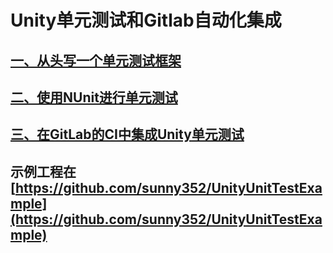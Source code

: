 # Unity单元测试和Gitlab自动化集成

## [一、从头写一个单元测试框架](Unity单元测试和Gitlab自动化集成（一）：从头写一个单元测试框架.md)
## [二、使用NUnit进行单元测试](Unity单元测试和Gitlab自动化集成（二）：使用NUnit进行单元测试.md)
## [三、在GitLab的CI中集成Unity单元测试](Unity单元测试和Gitlab自动化集成（三）：在GitLab的CI中集成Unity单元测试.md)

## 示例工程在 [https://github.com/sunny352/UnityUnitTestExample](https://github.com/sunny352/UnityUnitTestExample)